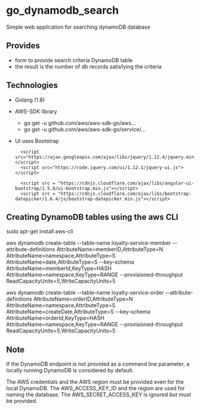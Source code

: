 # go_dynamodb_search
Simple web application for searching dynamoDB database

## Provides

* form to provide search criteria DynamoDB table
* the result is the number of db records satisfying the criteria

## Technologies

* Golang (1.8)
* AWS-SDK library
        <ul>
        <li>go get -u github.com/aws/aws-sdk-go/aws...</li>
        <li>go get -u github.com/aws/aws-sdk-go/service/...</li>
        </ul>

* UI uses Bootstrap
        <link rel="stylesheet" href="https://maxcdn.bootstrapcdn.com/bootstrap/3.3.7/css/bootstrap.min.css">

        <script src="https://ajax.googleapis.com/ajax/libs/jquery/1.12.4/jquery.min.js"></script>
        <script src="https://code.jquery.com/ui/1.12.1/jquery-ui.js"></script>

        <script src = "https://cdnjs.cloudflare.com/ajax/libs/angular-ui-bootstrap/2.5.0/ui-bootstrap.min.js"></script>
        <script src = "https://cdnjs.cloudflare.com/ajax/libs/bootstrap-datepicker/1.6.4/js/bootstrap-datepicker.min.js"></script>

## Creating DynamoDB tables using the aws CLI

sudo apt-get install aws-cli

aws dynamodb create-table --table-name loyalty-service-member --attribute-definitions AttributeName=memberID,AttributeType=N AttributeName=namespace,AttributeType=S AttributeName=date,AttributeType=S --key-schema AttributeName=memberId,KeyType=HASH AttributeName=namespace,KeyType=RANGE --provisioned-throughput ReadCapacityUnits=5,WriteCapacityUnits=5 

aws dynamodb create-table --table-name loyalty-service-order --attribute-definitions AttributeName=orderID,AttributeType=N AttributeName=namespace,AttributeType=S AttributeName=createDate,AttributeType=S --key-schema AttributeName=orderId,KeyType=HASH AttributeName=namespace,KeyType=RANGE --provisioned-throughput ReadCapacityUnits=5,WriteCapacityUnits=5 

## Note

If the DynamoDB endpoint is not provided as a command line parameter, a locally running DynamoDB is considered by default.

The AWS credentials and the AWS region must be provided even for the local DynamoDB. The AWS_ACCESS_KEY_ID and the region are used for naming the database. The AWS_SECRET_ACCESS_KEY is ignored but must be provided.
  
